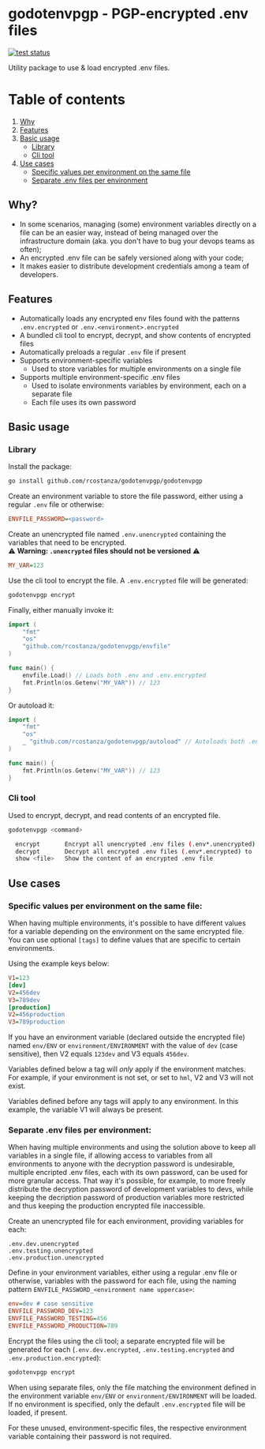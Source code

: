 # godotenvpgp - PGP-encrypted .env files

[![test status](https://github.com/rcostanza/godotenvpgp/actions/workflows/go.yml/badge.svg)](https://github.com/rcostanza/godotenvpgp/actions)

Utility package to use & load encrypted .env files.

# Table of contents

1. [Why](#why)
2. [Features](#features)
3. [Basic usage](#basic-usage)
    - [Library](#library)
    - [Cli tool](#cli-tool)
4. [Use cases](#use-cases)
    - [Specific values per environment on the same file](#use-cases-1)
    - [Separate .env files per environment](#use-cases-2)

## <a id="why"></a>Why?

- In some scenarios, managing (some) environment variables directly on a file can be an easier way, instead of being managed over the infrastructure domain (aka. you don't have to bug your devops teams as often);
- An encrypted .env file can be safely versioned along with your code;
- It makes easier to distribute development credentials among a team of developers.

## <a id="features"></a>Features

- Automatically loads any encrypted env files found with the patterns `.env.encrypted` or `.env.<environment>.encrypted`
- A bundled cli tool to encrypt, decrypt, and show contents of encrypted files
- Automatically preloads a regular `.env` file if present
- Supports environment-specific variables
    - Used to store variables for multiple environments on a single file
- Supports multiple environment-specific .env files
    - Used to isolate environments variables by environment, each on a separate file
    - Each file uses its own password

## <a id="basic-usage"></a>Basic usage

### <a id="library"></a>Library
Install the package:

```bash
go install github.com/rcostanza/godotenvpgp/godotenvpgp
```

Create an environment variable to store the file password, either using a regular `.env` file or otherwise:

```ini
ENVFILE_PASSWORD=<password>
```

Create an unencrypted file named `.env.unencrypted` containing the variables that need to be encrypted.<br />
⚠️ **Warning: `.unencrypted` files should not be versioned** ⚠️

```ini
MY_VAR=123
```

Use the cli tool to encrypt the file. A `.env.encrypted` file will be generated:

```bash
godotenvpgp encrypt
```

Finally, either manually invoke it:

```go
import (
    "fmt"
    "os"
    "github.com/rcostanza/godotenvpgp/envfile"
)

func main() {
    envfile.Load() // Loads both .env and .env.encrypted
    fmt.Println(os.Getenv("MY_VAR")) // 123
}
```

Or autoload it:

```go
import (
    "fmt"
    "os"
    _ "github.com/rcostanza/godotenvpgp/autoload" // Autoloads both .env and .env.encrypted
)

func main() {
    fmt.Println(os.Getenv("MY_VAR")) // 123
}
```

### <a name="cli-tool"></a>Cli tool

Used to encrypt, decrypt, and read contents of an encrypted file.

```bash
godotenvpgp <command>

  encrypt       Encrypt all unencrypted .env files (.env*.unencrypted) to .env.*.encrypted files
  decrypt       Decrypt all encrypted .env files (.env*.encrypted) to .env.*.unencrypted files
  show <file>   Show the content of an encrypted .env file
```

## <a id="use-cases"></a>Use cases

### <a id="use-cases-1"></a>Specific values per environment on the same file:

When having multiple environments, it's possible to have different values for a variable depending on the environment on the same encrypted file. You can use optional `[tags]` to define values that are specific to certain environments.

Using the example keys below:

```ini
V1=123
[dev]
V2=456dev
V3=789dev
[production]
V2=456production
V3=789production
```

If you have an environment variable (declared outside the encrypted file) named `env/ENV` or `environment/ENVIRONMENT` with the value of `dev` (case sensitive), then V2 equals `123dev` and V3 equals `456dev`.

Variables defined below a tag will _only_ apply if the environment matches. For example, if your environment is not set, or set to `hml`, V2 and V3 will not exist.

Variables defined before any tags will apply to any environment. In this example, the variable V1 will always be present.


### <a id="use-cases-2"></a>Separate .env files per environment:

When having multiple environments and using the solution above to keep all variables in a single file, if allowing access to variables from all environments to anyone with the decryption password is undesirable, multiple encripted .env files, each with its own password, can be used for more granular access. That way it's possible, for example, to more freely distribute the decryption password of development variables to devs, while keeping the decription password of production variables more restricted and thus keeping the production encrypted file inaccessible.

Create an unencrypted file for each environment, providing variables for each:

```
.env.dev.unencrypted
.env.testing.unencrypted
.env.production.unencrypted
```

Define in your environment variables, either using a regular .env file or otherwise, variables with the password for each file, using the naming pattern `ENVFILE_PASSWORD_<environment name uppercase>`:

```ini
env=dev # case sensitive
ENVFILE_PASSWORD_DEV=123
ENVFILE_PASSWORD_TESTING=456
ENVFILE_PASSWORD_PRODUCTION=789
```

Encrypt the files using the cli tool; a separate encrypted file will be generated for each (`.env.dev.encrypted`, `.env.testing.encrypted` and `.env.production.encrypted`):

```bash
godotenvpgp encrypt
```

When using separate files, only the file matching the environment defined in the environment variable `env/ENV` or `environment/ENVIRONMENT` will be loaded. If no environment is specified, only the default `.env.encrypted` file will be loaded, if present.

For these unused, environment-specific files, the respective environment variable containing their password is not required.
